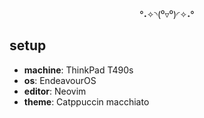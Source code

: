 <div align=center>
  
°˖✧◝(⁰▿⁰)◜✧˖°
  
</div>

## setup
- **machine**: ThinkPad T490s
- **os**: EndeavourOS
- **editor**: Neovim
- **theme**: Catppuccin macchiato
